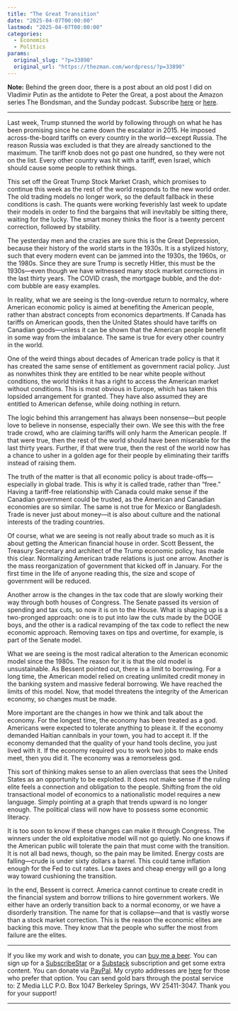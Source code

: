 ```yaml
---
title: "The Great Transition"
date: "2025-04-07T00:00:00"
lastmod: "2025-04-07T00:00:00"
categories:
  - Economics
  - Politics
params:
  original_slug: "?p=33890"
  original_url: "https://thezman.com/wordpress/?p=33890"
---
```


**Note:** Behind the green door, there is a post about an old post I did
on Vladimir Putin as the antidote to Peter the Great, a post about the
Amazon series The Bondsman, and the Sunday podcast. Subscribe
<a href="https://www.subscribestar.com/the-z-blog" rel="noopener"
target="_blank">here</a> or
<a href="https://thedissident.substack.com/" rel="noopener"
target="_blank">here</a>.

------------------------------------------------------------------------

Last week, Trump stunned the world by following through on what he has
been promising since he came down the escalator in 2015. He imposed
across-the-board tariffs on every country in the world—except Russia.
The reason Russia was excluded is that they are already sanctioned to
the maximum. The tariff knob does not go past one hundred, so they were
not on the list. Every other country was hit with a tariff, even Israel,
which should cause some people to rethink things.

This set off the Great Trump Stock Market Crash, which promises to
continue this week as the rest of the world responds to the new world
order. The old trading models no longer work, so the default fallback in
these conditions is cash. The quants were working feverishly last week
to update their models in order to find the bargains that will
inevitably be sitting there, waiting for the lucky. The smart money
thinks the floor is a twenty percent correction, followed by stability.

The yesterday men and the crazies are sure this is the Great Depression,
because their history of the world starts in the 1930s. It is a stylized
history, such that every modern event can be jammed into the 1930s, the
1960s, or the 1980s. Since they are sure Trump is secretly Hitler, this
must be the 1930s—even though we have witnessed many stock market
corrections in the last thirty years. The COVID crash, the mortgage
bubble, and the dot-com bubble are easy examples.

In reality, what we are seeing is the long-overdue return to normalcy,
where American economic policy is aimed at benefiting the American
people, rather than abstract concepts from economics departments. If
Canada has tariffs on American goods, then the United States should have
tariffs on Canadian goods—unless it can be shown that the American
people benefit in some way from the imbalance. The same is true for
every other country in the world.

One of the weird things about decades of American trade policy is that
it has created the same sense of entitlement as government racial
policy. Just as nonwhites think they are entitled to be near white
people without conditions, the world thinks it has a right to access the
American market without conditions. This is most obvious in Europe,
which has taken this lopsided arrangement for granted. They have also
assumed they are entitled to American defense, while doing nothing in
return.

The logic behind this arrangement has always been nonsense—but people
love to believe in nonsense, especially their own. We see this with the
free trade crowd, who are claiming tariffs will only harm the American
people. If that were true, then the rest of the world should have been
miserable for the last thirty years. Further, if that were true, then
the rest of the world now has a chance to usher in a golden age for
their people by eliminating their tariffs instead of raising them.

The truth of the matter is that all economic policy is about
trade-offs—especially in global trade. This is why it is called trade,
rather than “free.” Having a tariff-free relationship with Canada could
make sense if the Canadian government could be trusted, as the American
and Canadian economies are so similar. The same is not true for Mexico
or Bangladesh. Trade is never just about money—it is also about culture
and the national interests of the trading countries.

Of course, what we are seeing is not really about trade so much as it is
about getting the American financial house in order. Scott Bessent, the
Treasury Secretary and architect of the Trump economic policy, has made
this clear. Normalizing American trade relations is just one arrow.
Another is the mass reorganization of government that kicked off in
January. For the first time in the life of anyone reading this, the size
and scope of government will be reduced.

Another arrow is the changes in the tax code that are slowly working
their way through both houses of Congress. The Senate passed its version
of spending and tax cuts, so now it is on to the House. What is shaping
up is a two-pronged approach: one is to put into law the cuts made by
the DOGE boys, and the other is a radical revamping of the tax code to
reflect the new economic approach. Removing taxes on tips and overtime,
for example, is part of the Senate model.

What we are seeing is the most radical alteration to the American
economic model since the 1980s. The reason for it is that the old model
is unsustainable. As Bessent pointed out, there is a limit to borrowing.
For a long time, the American model relied on creating unlimited credit
money in the banking system and massive federal borrowing. We have
reached the limits of this model. Now, that model threatens the
integrity of the American economy, so changes must be made.

More important are the changes in how we think and talk about the
economy. For the longest time, the economy has been treated as a god.
Americans were expected to tolerate anything to please it. If the
economy demanded Haitian cannibals in your town, you had to accept it.
If the economy demanded that the quality of your hand tools decline, you
just lived with it. If the economy required you to work two jobs to make
ends meet, then you did it. The economy was a remorseless god.

This sort of thinking makes sense to an alien overclass that sees the
United States as an opportunity to be exploited. It does not make sense
if the ruling elite feels a connection and obligation to the people.
Shifting from the old transactional model of economics to a
nationalistic model requires a new language. Simply pointing at a graph
that trends upward is no longer enough. The political class will now
have to possess some economic literacy.

It is too soon to know if these changes can make it through Congress.
The winners under the old exploitative model will not go quietly. No one
knows if the American public will tolerate the pain that must come with
the transition. It is not all bad news, though, so the pain may be
limited. Energy costs are falling—crude is under sixty dollars a barrel.
This could tame inflation enough for the Fed to cut rates. Low taxes and
cheap energy will go a long way toward cushioning the transition.

In the end, Bessent is correct. America cannot continue to create credit
in the financial system and borrow trillions to hire government workers.
We either have an orderly transition back to a normal economy, or we
have a disorderly transition. The name for that is collapse—and that is
vastly worse than a stock market correction. This is the reason the
economic elites are backing this move. They know that the people who
suffer the most from failure are the elites.

------------------------------------------------------------------------

If you like my work and wish to donate, you can
<a href="https://www.buymeacoffee.com/mujolulu" rel="noopener"
target="_blank">buy me a beer</a>. You can sign up for a
<a href="https://www.subscribestar.com/the-z-blog" rel="noopener"
target="_blank">SubscribeStar</a> or a
<a href="https://thedissident.substack.com/" rel="noopener"
target="_blank">Substack</a> subscription and get some extra content.
You can donate via <a
href="https://www.paypal.com/donate/?cmd=_s-xclick&amp;hosted_button_id=UDAS2Q8JYA6CN&amp;source=url"
rel="noopener" target="_blank">PayPal</a>. My crypto addresses are
<a href="https://thezman.com/wordpress/?page_id=22713" rel="noopener"
target="_blank">here</a> for those who prefer that option. You can send
gold bars through the postal service to: Z Media LLC P.O. Box 1047
Berkeley Springs, WV 25411-3047. Thank you for your support!

------------------------------------------------------------------------
